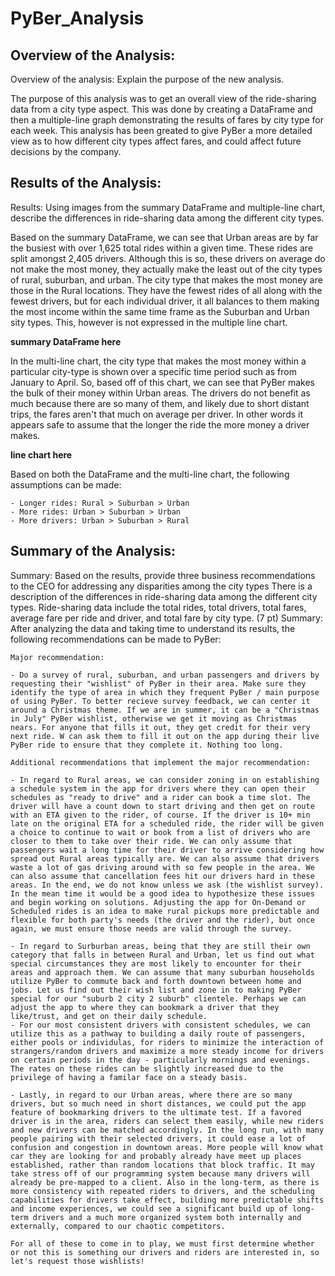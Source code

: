 # PyBer_Analysis

## Overview of the Analysis:
Overview of the analysis: Explain the purpose of the new analysis.

The purpose of this analysis was to get an overall view of the ride-sharing data from a city type aspect. This was done by creating a DataFrame and then a multiple-line graph demonstrating the results of fares by city type for each week. This analysis has been greated to give PyBer a more detailed view as to how different city types affect fares, and could affect future decisions by the company.

## Results of the Analysis:
Results: Using images from the summary DataFrame and multiple-line chart, describe the differences in ride-sharing data among the different city types.

Based on the summary DataFrame, we can see that Urban areas are by far the busiest with over 1,625 total rides within a given time. These rides are split amongst 2,405 drivers. Although this is so, these drivers on average do not make the most money, they actually make the least out of the city types of rural, suburban, and urban. The city type that makes the most money are those in the Rural locations. They have the fewest rides of all along with the fewest drivers, but for each individual driver, it all balances to them making the most income within the same time frame as the Suburban and Urban sity types. This, however is not expressed in the multiple line chart.

**summary DataFrame here**

In the multi-line chart, the city type that makes the most money within a particular city-type is shown over a specific time period such as from January to April. So, based off of this chart, we can see that PyBer makes the bulk of their money within Urban areas. The drivers do not benefit as much because there are so many of them, and likely due to short distant trips, the fares aren't that much on average per driver. In other words it appears safe to assume that the longer the ride the more money a driver makes. 

**line chart here**

Based on both the DataFrame and the multi-line chart, the following assumptions can be made:

    - Longer rides: Rural > Suburban > Urban 
    - More rides: Urban > Suburban > Urban
    - More drivers: Urban > Suburban > Rural

## Summary of the Analysis:
Summary: Based on the results, provide three business recommendations to the CEO for addressing any disparities among the city types
There is a description of the differences in ride-sharing data among the different city types. Ride-sharing data include the total rides, total drivers, total fares, average fare per ride and driver, and total fare by city type. (7 pt)
Summary:
After analyzing the data and taking time to understand its results, the following recommendations can be made to PyBer:

    Major recommendation:

    - Do a survey of rural, suburban, and urban passengers and drivers by requesting their "wishlist" of PyBer in their area. Make sure they identify the type of area in which they frequent PyBer / main purpose of using PyBer. To better recieve survey feedback, we can center it around a Christmas theme. If we are in summer, it can be a "Christmas in July" PyBer wishlist, otherwise we get it moving as Christmas nears. For anyone that fills it out, they get credit for their very next ride. W can ask them to fill it out on the app during their live PyBer ride to ensure that they complete it. Nothing too long. 
    
    Additional recommendations that implement the major recommendation:

    - In regard to Rural areas, we can consider zoning in on establishing a schedule system in the app for drivers where they can open their schedules as "ready to drive" and a rider can book a time slot. The driver will have a count down to start driving and then get on route with an ETA given to the rider, of course. If the driver is 10+ min late on the original ETA for a scheduled ride, the rider will be given a choice to continue to wait or book from a list of drivers who are closer to them to take over their ride. We can only assume that passengers wait a long time for their driver to arrive considering how spread out Rural areas typically are. We can also assume that drivers waste a lot of gas driving around with so few people in the area. We can also assume that cancellation fees hit our drivers hard in these areas. In the end, we do not know unless we ask (the wishlist survey). In the mean time it would be a good idea to hypothesize these issues and begin working on solutions. Adjusting the app for On-Demand or Scheduled rides is an idea to make rural pickups more predictable and flexible for both party's needs (the driver and the rider), but once again, we must ensure those needs are valid through the survey.

    - In regard to Surburban areas, being that they are still their own category that falls in between Rural and Urban, let us find out what special circumstances they are most likely to encounter for their areas and approach them. We can assume that many suburban households utilize PyBer to commute back and forth downtown between home and jobs. Let us find out their wish list and zone in to making PyBer special for our "suburb 2 city 2 suburb" clientele. Perhaps we can adjust the app to where they can bookmark a driver that they like/trust, and get on their daily schedule.
    - For our most consistent drivers with consistent schedules, we can utilize this as a pathway to building a daily route of passengers, either pools or individulas, for riders to minimize the interaction of strangers/random drivers and maximize a more steady income for drivers on certain periods in the day - particularly mornings and evenings. The rates on these rides can be slightly increased due to the privilege of having a familar face on a steady basis. 

    - Lastly, in regard to our Urban areas, where there are so many drivers, but so much need in short distances, we could put the app feature of bookmarking drivers to the ultimate test. If a favored driver is in the area, riders can select them easily, while new riders and new drivers can be matched accordingly. In the long run, with many people pairing with their selected drivers, it could ease a lot of confusion and congestion in downtown areas. More people will know what car they are looking for and probably already have meet up places established, rather than random locations that block traffic. It may take stress off of our programming system because many drivers will already be pre-mapped to a client. Also in the long-term, as there is more consistency with repeated riders to drivers, and the scheduling capabilities for drivers take effect, building more predictable shifts and income experiences, we could see a significant build up of long-term drivers and a much more organized system both internally and externally, compared to our chaotic competitors. 
    
    For all of these to come in to play, we must first determine whether or not this is something our drivers and riders are interested in, so let's request those wishlists!